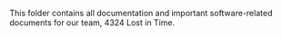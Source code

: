 This folder contains all documentation and important software-related documents for our team, 4324 Lost in Time.